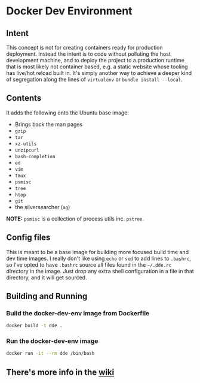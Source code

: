 # Docker Dev Environment

## Intent

This concept is not for creating containers ready for production deployment. Instead the intent is to code without polluting the host development machine, and to deploy the project to a production runtime that is most likely not container based, e.g. a static website whose tooling has live/hot reload built in. It's simply another way to achieve a deeper kind of segregation along the lines of `virtualenv` or `bundle install --local`.

## Contents

It adds the following onto the Ubuntu base image:

   * Brings back the man pages
   * `gzip`
   * `tar`
   * `xz-utils`
   * `unzipcurl`
   * `bash-completion`
   * `ed`
   * `vim`
   * `tmux`
   * `psmisc`
   * `tree`
   * `htop`
   * `git`
   * the silversearcher (`ag`)

__NOTE:__ `psmisc` is a collection of process utils inc. `pstree`.

## Config files

This is meant to be a base image for building more focused build time and dev time images. I really don't like using `echo` or `sed` to add lines to `.bashrc`, so I've opted to have `.bashrc` source all files found in the `~/.dde.rc` directory in the image. Just drop any extra shell configuration in a file in that directory, and it will get sourced.

## Building and Running

### Build the docker-dev-env image from Dockerfile

```sh
docker build -t dde .
```

### Run the docker-dev-env image

```sh
docker run -it --rm dde /bin/bash
```

##  There's more info in the [wiki](https://github.com/blitterated/docker_dev_env/wiki)
